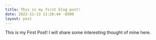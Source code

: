 ```yaml
---
title: This is my first blog post!
date: 2022-11-13 11:26:44 -0500
layout: post
---
```


This is my First Post! I will share some interesting thought of mine here.
